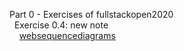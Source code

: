 Part 0 - Exercises of fullstackopen2020 <br />
  &nbsp; Exercise 0.4: new note <br />
    &nbsp; &nbsp; [websequencediagrams](https://www.websequencediagrams.com/#) <br />
